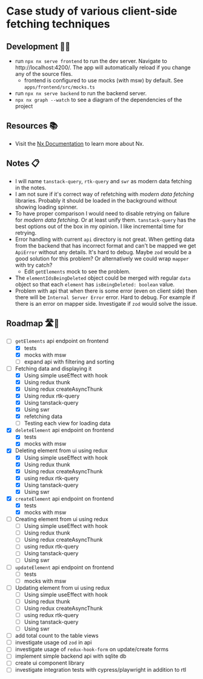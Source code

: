 # Case study of various client-side fetching techniques 

## Development 👨‍💻

- run `npx nx serve frontend` to run the dev server. Navigate to http://localhost:4200/. The app will automatically reload if you change any of the source files.
  - frontend is configured to use mocks (with msw) by default. See `apps/frontend/src/mocks.ts`
- run `npx nx serve backend` to run the backend server.
- `npx nx graph --watch` to see a diagram of the dependencies of the project

## Resources 📚️

- Visit the [Nx Documentation](https://nx.dev) to learn more about Nx.

## Notes 📋️

- I will name `tanstack-query`, `rtk-query` and `swr` as modern data fetching in the notes.
- I am not sure if it's correct way of refetching with _modern data fetching_ libraries. Probably it should be loaded in the background without showing loading spinner.
- To have proper comparison I would need to disable retrying on failure for _modern data fetching_. Or at least unify them. `tanstack-query` has the best options out of the box in my opinion. I like incremental time for retrying.
- Error handling with current `api` directory is not great. When getting data from the backend that has incorrect format and can't be mapped we get `ApiError` without any details. It's hard to debug. Maybe `zod` would be a good solution for this problem? Or alternatively we could wrap `mapper` with try catch?
  - Edit `getElements` mock to see the problem.
- The `elementIdsBeingDeleted` object could be merged with regular `data` object so that each `element` has `isBeingDeleted: boolean` value.
- Problem with api that when there is some error (even on client side) then there will be `Internal Server Error` error. Hard to debug. For example if there is an error on mapper side. Investigate if `zod` would solve the issue.

## Roadmap 🛣️🎯

- [ ] `getElements` api endpoint on frontend
  - [x] tests
  - [x] mocks with msw
  - [ ] expand api with filtering and sorting
- [ ] Fetching data and displaying it
  - [x] Using simple useEffect with hook
  - [x] Using redux thunk
  - [x] Using redux createAsyncThunk
  - [x] Using redux rtk-query
  - [x] Using tanstack-query
  - [x] Using swr
  - [x] refetching data
  - [ ] Testing each view for loading data
- [x] `deleteElement` api endpoint on frontend
  - [x] tests
  - [x] mocks with msw
- [x] Deleting element from ui using redux
  - [x] Using simple useEffect with hook
  - [x] Using redux thunk
  - [x] Using redux createAsyncThunk
  - [x] using redux rtk-query
  - [x] Using tanstack-query
  - [x] Using swr
- [x] `createElement` api endpoint on frontend
  - [x] tests
  - [x] mocks with msw
- [ ] Creating element from ui using redux
  - [ ] Using simple useEffect with hook
  - [ ] Using redux thunk
  - [ ] Using redux createAsyncThunk
  - [ ] using redux rtk-query
  - [ ] Using tanstack-query
  - [ ] Using swr
- [ ] `updateElement` api endpoint on frontend
  - [ ] tests
  - [ ] mocks with msw
- [ ] Updating element from ui using redux
  - [ ] Using simple useEffect with hook
  - [ ] Using redux thunk
  - [ ] Using redux createAsyncThunk
  - [ ] using redux rtk-query
  - [ ] Using tanstack-query
  - [ ] Using swr
- [ ] add total count to the table views
- [ ] investigate usage od `zod` in api
- [ ] investigate usage of `redux-hook-form` on update/create forms
- [ ] implement simple backend api with sqlite db
- [ ] create ui component library
- [ ] investigate integration tests with cypress/playwright in addition to rtl
